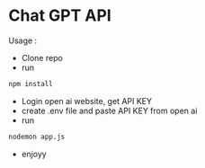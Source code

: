 # Chat GPT API

Usage :
- Clone repo
- run
```bash
npm install
```
- Login open ai website, get API KEY
- create .env file and paste API KEY from open ai
- run 
``` bash
nodemon app.js
```
- enjoyy
